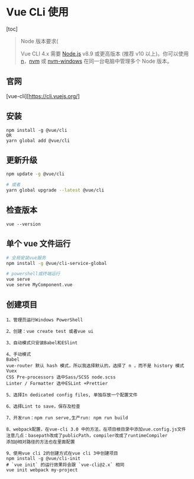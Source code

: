 # Vue CLi 使用

[toc]

> Node 版本要求(
>
> Vue CLI 4.x 需要 [Node.js](https://nodejs.org/) v8.9 或更高版本 (推荐 v10 以上)。你可以使用 [n](https://github.com/tj/n)，[nvm](https://github.com/creationix/nvm) 或 [nvm-windows](https://github.com/coreybutler/nvm-windows) 在同一台电脑中管理多个 Node 版本。

## 官网

[vue-cli][https://cli.vuejs.org/]

## 安装

    npm install -g @vue/cli
    OR
    yarn global add @vue/cli

## 更新升级

```bash
npm update -g @vue/cli

# 或者
yarn global upgrade --latest @vue/cli
```

## 检查版本

    vue --version

## 单个 vue 文件运行

```bash
# 全局安装vue服务
npm install -g @vue/cli-service-global

# powershell或终端运行
vue serve
vue serve MyComponent.vue
```

## 创建项目

    1、管理员运行Windows PowerShell

    2、创建：vue create test 或者vue ui

    3、自动模式只安装Babel和ESlint

    4、手动模式
    Babel
    vue-router 默认 hash 模式，所以我选择默认的，选择了 n ，而不是 history 模式
    Vuex
    CSS Pre-processors 选中Sass/SCSS node.scss
    Linter / Formatter 选中ESLint +Prettier

    5、选择In dedicated config files, 单独存放一个配置文件

    6、选择Lint to save，保存及检查

    7、开发run：npm run serve,生产run: npm run build

    8、webpack配置，在vue-cli 3.0 中的方法，在项目根目录中添加vue.config.js文件
    注意几点：basepath改成了publicPath，compiler改成了runtimeCompiler
    添加@相对路径的方法也在里面配置

    9、使用vue cli 2的创建方式在vue cli 3中创建项目
    npm install -g @vue/cli-init
    # `vue init` 的运行效果将会跟 `vue-cli@2.x` 相同
    vue init webpack my-project
